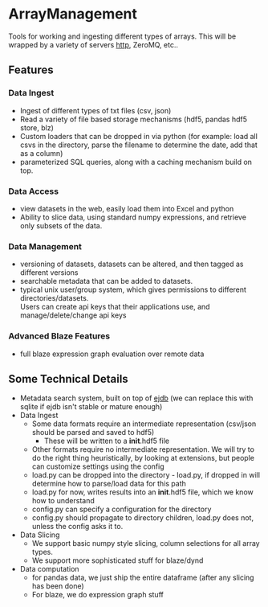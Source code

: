 ArrayManagement
===============

Tools for working and ingesting different types of arrays.  This will be wrapped by a variety of servers 
[http](https://github.com/ContinuumIO/blaze-web), ZeroMQ, etc..


## Features

### Data Ingest

- Ingest of different types of txt files (csv, json)
- Read a variety of file based storage mechanisms (hdf5, pandas hdf5 store, blz)
- Custom loaders that can be dropped in via python 
  (for example: load all csvs in the directory, parse the filename to determine the date, add that as a column)
- parameterized SQL queries, along with a caching mechanism build on top.

### Data Access 
- view datasets in the web, easily load them into Excel and python
- Ability to slice data, using standard numpy expressions, and retrieve only subsets of the data.

### Data Management
- versioning of datasets, datasets can be altered, and then tagged as different versions
- searchable metadata that can be added to datasets.
- typical unix user/group system, which gives permissions to different directories/datasets.  
  Users can create api keys that their applications use, and manage/delete/change api keys

### Advanced Blaze Features
- full blaze expression graph evaluation over remote data

## Some Technical Details
- Metadata search system, built on top of [ejdb](http://ejdb.org/) 
  (we can replace this with sqlite if ejdb isn't stable or mature enough)
- Data Ingest
  - Some data formats require an intermediate representation (csv/json should be parsed and saved to hdf5)
    - These will be written to a __init__.hdf5 file 
  - Other formats require no intermediate representation.  We will try to do the right thing heuristically, by 
    looking at extensions, but people can customize settings using the config
  - load.py can be dropped into the directory - load.py, if dropped in will determine how to parse/load data for this path
  - load.py for now, writes results into an __init__.hdf5 file, which we know how to understand
  - config.py can specify a configuration for the directory
  - config.py should propagate to directory children, load.py does not, unless the config asks it to.
- Data Slicing
  - We support basic numpy style slicing, column selections for all array types.  
  - We support more sophisticated stuff for blaze/dynd
- Data computation
  - for pandas data, we just ship the entire dataframe (after any slicing has been done)
  - For blaze, we do expression graph stuff
